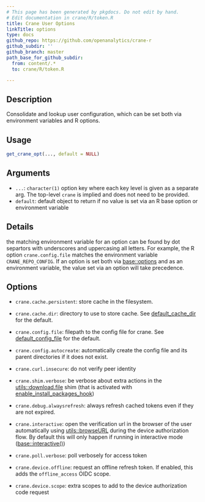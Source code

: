 ```yaml
---
# This page has been generated by pkgdocs. Do not edit by hand.
# Edit documentation in crane/R/token.R
title: Crane User Options
linkTitle: options
type: docs
github_repo: https://github.com/openanalytics/crane-r
github_subdir: ''
github_branch: master
path_base_for_github_subdir:
  from: content/.*
  to: crane/R/token.R

---
```

 


## Description

Consolidate and lookup user configuration,
which can be set both via environment variables and R
options.

## Usage

```r
get_crane_opt(..., default = NULL)
```

## Arguments

* `...`: `character(1)` option key where each key level is given as a separate arg. The top-level `crane` is implied and does not need to be provided.
* `default`: default object to return if no value is set via an R base option or environment variable

## Details

the matching environment variable for an option can be found by dot separtors with underscores and uppercasing all letters. For example, the R option `crane.config.file` matches the environment variable `CRANE_REPO_CONFIG`.
If an option is set both via [base::options](https://rdrr.io/r/base/options.html) and as an environment variable, the value set via an option will take precedence.

## Options

* `crane.cache.persistent`: store cache in the filesystem.
* `crane.cache.dir`: directory to use to store cache. See [default_cache_dir](../default_cache_dir) for the default.

* `crane.config.file`: filepath to the config file for crane. See [default_config_file](../default_config_file) for the default.
* `crane.config.autocreate`: automatically create the config file and its parent directories if it does not exist.

* `crane.curl.insecure`: do not verify peer identity

* `crane.shim.verbose`: be verbose about extra actions in the [utils::download.file](https://rdrr.io/r/utils/download.file.html) shim (that is activated with [enable_install_packages_hook](../enable_install_packages_hook))
* `crane.debug.alwaysrefresh`: always refresh cached tokens even if they are not expired.

* `crane.interactive`: open the verification url in the browser of the user automatically using [utils::browseURL](https://rdrr.io/r/utils/browseURL.html) during the device authorization flow. By default this will only happen if running in interactive mode ([base::interactive()](https://rdrr.io/r/base/interactive.html))

* `crane.poll.verbose`: poll verbosely for access token
* `crane.device.offline`: request an offline refresh token. If enabled, this
adds the `offline_access` OIDC scope.
* `crane.device.scope`: extra scopes to add to the device authorization code
request

